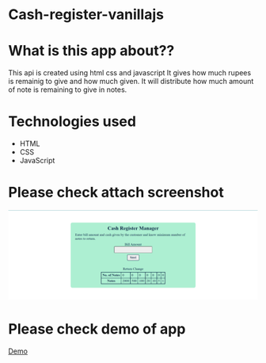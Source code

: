 # Cash-register-vanillajs

# What is this app about??

This api is created using html css and javascript It gives how much rupees is remainig to give and how much given.
It will distribute how much amount of note is remaining to give in notes.

# Technologies used
- HTML
- CSS
- JavaScript

# Please check attach screenshot
<img src="mark10.png" alt="cash-register app">

# Please check demo of app
[Demo](https://cash-register-calculate.netlify.app/)
